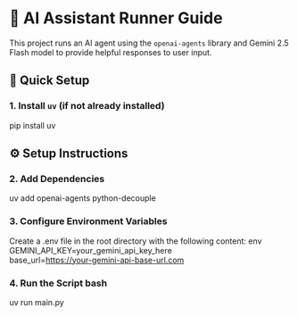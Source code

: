 # 🤖 AI Assistant Runner Guide

This project runs an AI agent using the `openai-agents` library and Gemini 2.5 Flash model to provide helpful responses to user input.

## 🚀 Quick Setup

### 1. Install `uv` (if not already installed)


pip install uv
## ⚙️ Setup Instructions

### 2. Add Dependencies


uv add openai-agents python-decouple


### 3. Configure Environment Variables
Create a .env file in the root directory with the following content: env
GEMINI_API_KEY=your_gemini_api_key_here                                                                                             
base_url=https://your-gemini-api-base-url.com


### 4. Run the Script bash 
uv run main.py
